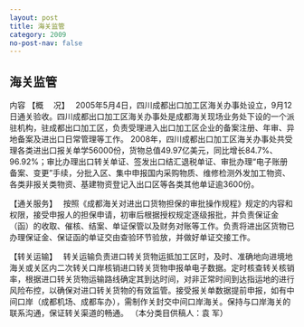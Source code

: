 ```yaml
---
layout: post
title: 海关监管
category: 2009
no-post-nav: false
---
```


##  海关监管

内容
【概　 况】　 2005年5月4日，四川成都出口加工区海关办事处设立，9月12日通关验收。四川成都出口加工区海关办事处是成都海关现场业务处下设的一个派驻机构，驻成都出口加工区，负责受理进入出口加工区企业的备案注册、年审、异地备案及进出口日常管理等工作。
2008年，四川成都出口加工区海关办事处共受理各类进出口报关单学56000份，货物总值49.97亿美元，同比增长84.7%、96.92%；审比办理出口转关单证、签发出口结汇退税单证、审批办理“电子账册备案、变更”手续，分批入区、集中申报国内采购物质、维修检测外发加工物资、各类非报关类物资、基建物资登记入出口区等各类其他单证逾3600份。
 
【通关服务】　 按照《成都海关对进出口货物担保的审批操作规程》规定的内容和权限，接受申报人的担保申请，初审后根据授权规定逐级报批，并负责保证金（函）的收取、催核、结案、单证保管以及财务对账等工作。负责将进出区货物已办理保证金、保证函的单证交由查验环节验放，并做好单证交接工作。
 
【转关运输】　 转关运输负责进口转关货物运抵加工区时，及时、准确地向进境地海关或关区内二次转关口岸核销进口转关货物申报单电子数据。定时核查转关核销率，根据进口转关货物运输路线确定其到达时间，对非正常时间到达指运地的进行风险布控，以确保对进口转关货物的有效监管。接受报关单数据提前申报，如有中间口岸（成都机场、成都车办），需制作关封交中间口岸海关。保持与口岸海关的联系沟通，保证转关渠道的畅通。
（本分类目供稿人：袁  军）